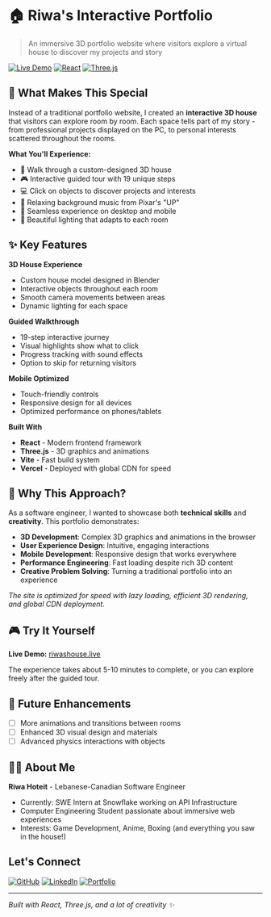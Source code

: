 # 🏠 Riwa's Interactive Portfolio

> An immersive 3D portfolio website where visitors explore a virtual house to discover my projects and story

[![Live Demo](https://img.shields.io/badge/Live%20Demo-riwashouse.live-blue?style=for-the-badge)](https://riwashouse.live)
[![React](https://img.shields.io/badge/React-18.2.0-61DAFB?style=flat&logo=react)](https://reactjs.org/)
[![Three.js](https://img.shields.io/badge/Three.js-0.164.1-black?style=flat&logo=three.js)](https://threejs.org/)

## 🎯 What Makes This Special

Instead of a traditional portfolio website, I created an **interactive 3D house** that visitors can explore room by room. Each space tells part of my story - from professional projects displayed on the PC, to personal interests scattered throughout the rooms.

**What You'll Experience:**
- 🏡 Walk through a custom-designed 3D house
- 🎮 Interactive guided tour with 19 unique steps
- 💻 Click on objects to discover projects and interests
- 🎵 Relaxing background music from Pixar's "UP"
- 📱 Seamless experience on desktop and mobile
- 🌙 Beautiful lighting that adapts to each room

## ✨ Key Features

**3D House Experience**
- Custom house model designed in Blender
- Interactive objects throughout each room
- Smooth camera movements between areas
- Dynamic lighting for each space

**Guided Walkthrough**
- 19-step interactive journey
- Visual highlights show what to click
- Progress tracking with sound effects
- Option to skip for returning visitors

**Mobile Optimized**
- Touch-friendly controls
- Responsive design for all devices
- Optimized performance on phones/tablets

**Built With**
- **React** - Modern frontend framework
- **Three.js** - 3D graphics and animations
- **Vite** - Fast build system
- **Vercel** - Deployed with global CDN for speed

## 🚀 Why This Approach?

As a software engineer, I wanted to showcase both **technical skills** and **creativity**. This portfolio demonstrates:

- **3D Development**: Complex 3D graphics and animations in the browser
- **User Experience Design**: Intuitive, engaging interactions 
- **Mobile Development**: Responsive design that works everywhere
- **Performance Engineering**: Fast loading despite rich 3D content
- **Creative Problem Solving**: Turning a traditional portfolio into an experience

*The site is optimized for speed with lazy loading, efficient 3D rendering, and global CDN deployment.*

## 🎮 Try It Yourself

**Live Demo:** [riwashouse.live](https://riwashouse.live)

The experience takes about 5-10 minutes to complete, or you can explore freely after the guided tour.

## 🔮 Future Enhancements

- [ ] More animations and transitions between rooms
- [ ] Enhanced 3D visual design and materials
- [ ] Advanced physics interactions with objects

## 👨‍💻 About Me

**Riwa Hoteit** - Lebanese-Canadian Software Engineer  
- Currently: SWE Intern at Snowflake working on API Infrastructure  
- Computer Engineering Student passionate about immersive web experiences  
- Interests: Game Development, Anime, Boxing (and everything you saw in the house!)

## Let's Connect

[![GitHub](https://img.shields.io/badge/GitHub-riwaht-black?style=flat&logo=github)](https://github.com/riwaht)
[![LinkedIn](https://img.shields.io/badge/LinkedIn-Connect-blue?style=flat&logo=linkedin)](https://linkedin.com/in/riwa-hoteit)
[![Portfolio](https://img.shields.io/badge/Portfolio-riwashouse.live-green?style=flat)](https://riwashouse.live)

---

*Built with React, Three.js, and a lot of creativity ✨*
